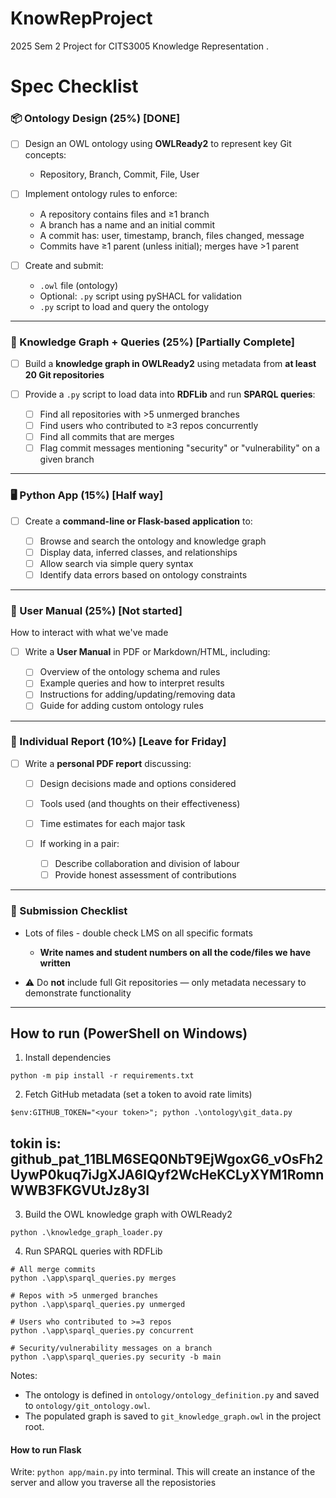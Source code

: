 # KnowRepProject
2025 Sem 2 Project for CITS3005 Knowledge Representation
.
# Spec Checklist

### 📦 Ontology Design (25%) [DONE]

* [ ] Design an OWL ontology using **OWLReady2** to represent key Git concepts:

  * Repository, Branch, Commit, File, User
* [ ] Implement ontology rules to enforce:

  * A repository contains files and ≥1 branch
  * A branch has a name and an initial commit
  * A commit has: user, timestamp, branch, files changed, message
  * Commits have ≥1 parent (unless initial); merges have >1 parent
* [ ] Create and submit:

  * `.owl` file (ontology)
  * Optional: `.py` script using pySHACL for validation
  * `.py` script to load and query the ontology

---

### 🧠 Knowledge Graph + Queries (25%) [Partially Complete]

* [ ] Build a **knowledge graph in OWLReady2** using metadata from **at least 20 Git repositories**
* [ ] Provide a `.py` script to load data into **RDFLib** and run **SPARQL queries**:

  * [ ] Find all repositories with >5 unmerged branches
  * [ ] Find users who contributed to ≥3 repos concurrently
  * [ ] Find all commits that are merges
  * [ ] Flag commit messages mentioning "security" or "vulnerability" on a given branch

---

### 🖥️ Python App (15%) [Half way]

* [ ] Create a **command-line or Flask-based application** to:

  * [ ] Browse and search the ontology and knowledge graph
  * [ ] Display data, inferred classes, and relationships
  * [ ] Allow search via simple query syntax
  * [ ] Identify data errors based on ontology constraints

---

### 📘 User Manual (25%) [Not started]
How to interact with what we've made

* [ ] Write a **User Manual** in PDF or Markdown/HTML, including:

  * [ ] Overview of the ontology schema and rules
  * [ ] Example queries and how to interpret results
  * [ ] Instructions for adding/updating/removing data
  * [ ] Guide for adding custom ontology rules

---

### 🧾 Individual Report (10%) [Leave for Friday]

* [ ] Write a **personal PDF report** discussing:

  * [ ] Design decisions made and options considered
  * [ ] Tools used (and thoughts on their effectiveness)
  * [ ] Time estimates for each major task
  * [ ] If working in a pair:

    * [ ] Describe collaboration and division of labour
    * [ ] Provide honest assessment of contributions

---

### 📁 Submission Checklist

* Lots of files - double check LMS on all specific formats

  * **Write names and student numbers on all the code/files we have written**
* ⚠️ Do **not** include full Git repositories — only metadata necessary to demonstrate functionality


---

## How to run (PowerShell on Windows)

1) Install dependencies

```
python -m pip install -r requirements.txt
```

2) Fetch GitHub metadata (set a token to avoid rate limits)

```
$env:GITHUB_TOKEN="<your token>"; python .\ontology\git_data.py
```
## tokin is: 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

3) Build the OWL knowledge graph with OWLReady2

```
python .\knowledge_graph_loader.py
```

4) Run SPARQL queries with RDFLib

```
# All merge commits
python .\app\sparql_queries.py merges

# Repos with >5 unmerged branches
python .\app\sparql_queries.py unmerged

# Users who contributed to >=3 repos
python .\app\sparql_queries.py concurrent

# Security/vulnerability messages on a branch
python .\app\sparql_queries.py security -b main
```

Notes:
- The ontology is defined in `ontology/ontology_definition.py` and saved to `ontology/git_ontology.owl`.
- The populated graph is saved to `git_knowledge_graph.owl` in the project root.



#### How to run Flask
Write: ```python app/main.py``` into terminal.
This will create an instance of the server and allow you traverse all the reposistories

